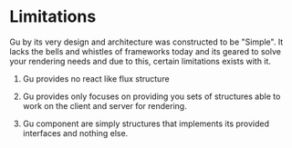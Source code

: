 Limitations
===========

Gu by its very design and architecture was constructed to be "Simple". It lacks the bells and whistles of frameworks today and its geared to solve your rendering needs and due to this, certain limitations exists with it.

1.	Gu provides no react like flux structure

2.	Gu provides only focuses on providing you sets of structures able to work on the client and server for rendering.

3.	Gu component are simply structures that implements its provided interfaces and nothing else.
